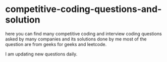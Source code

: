 # competitive-coding-questions-and-solution

here you can find many competitive coding and interview coding questions asked by many companies and its solutions done by me
most of the question are from geeks for geeks and leetcode.

I am updating new questions daily.
